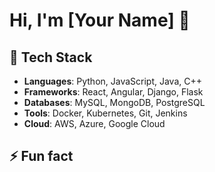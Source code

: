 # Hi, I'm [Your Name] 👋

## 🚀 Tech Stack
- **Languages**: Python, JavaScript, Java, C++
- **Frameworks**: React, Angular, Django, Flask
- **Databases**: MySQL, MongoDB, PostgreSQL
- **Tools**: Docker, Kubernetes, Git, Jenkins
- **Cloud**: AWS, Azure, Google Cloud

## ⚡ Fun fact
